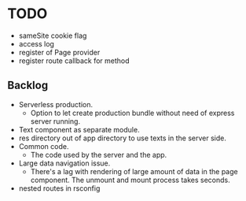 # TODO
- sameSite cookie flag
- access log
- register of Page provider
- register route callback for method

## Backlog
- Serverless production.
	- Option to let create production bundle without need of express server running.
- Text component as separate module.
- res directory out of app directory to use texts in the server side.
- Common code.
	- The code used by the server and the app.
- Large data navigation issue.
	- There's a lag with rendering of large amount of data in the page component. The unmount and mount process takes seconds.
- nested routes in rsconfig